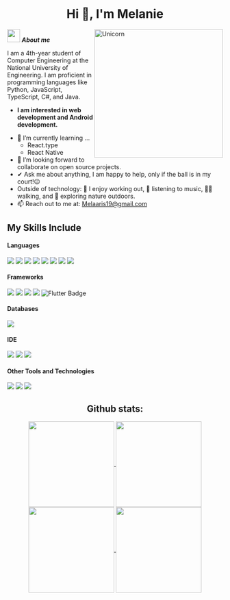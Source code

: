 <h1 align="center">Hi 👋, I'm Melanie</h1>


<img align="right" width=300px alt="Unicorn" src="https://c.tenor.com/GN73MKBawZYAAAAi/busy-cute.gif" />

 <img src="https://media.giphy.com/media/ObNTw8Uzwy6KQ/giphy.gif" width="30px">&nbsp;***About me***

I am a 4th-year student of Computer Engineering at the National University of Engineering. I am proficient in programming languages like Python, JavaScript, TypeScript, C#, and Java.
* **I am interested in web development and Android development.**
- 🌱 I’m currently learning ...
  - React.type
  - React Native
- 👯 I’m looking forward to collaborate on open source projects.
- ✔ Ask me about anything, I am happy to help, only if the ball is in my court!😉<br>
- Outside of technology:
💪 I enjoy working out, 🎵 listening to music, 🚶‍♀️ walking, and 🌴 exploring nature outdoors.
- 📫 Reach out to me at: <a href="Melaaris19@gmail.com">Melaaris19@gmail.com</a>

## My Skills Include

<h4> Languages </h4>
<span> 
<img src="https://img.shields.io/badge/Python-3776AB?style=for-the-badge&logo=python&logoColor=white">
<img src="https://img.shields.io/badge/JavaScript-F7DF1E?style=for-the-badge&logo=javascript&logoColor=black">
<img src="https://img.shields.io/badge/TypeScript-3178C6?style=for-the-badge&logo=typescript&logoColor=white">
<img src="https://img.shields.io/badge/Java-ED8B00?style=for-the-badge&logo=java&logoColor=white">
<img src="https://img.shields.io/badge/HTML5-E34F26?style=for-the-badge&logo=html5&logoColor=white">
<img src="https://img.shields.io/badge/CSS3-1572B6?style=for-the-badge&logo=css3&logoColor=white">
<img src="https://img.shields.io/badge/C%23-239120?style=for-the-badge&logo=c-sharp&logoColor=white">
<img src="https://img.shields.io/badge/C-00599C?style=for-the-badge&logo=c&logoColor=white">



</span>

<h4> Frameworks </h4>
<span>
  <img src="https://img.shields.io/badge/Bootstrap-563D7C?style=for-the-badge&logo=bootstrap&logoColor=white">
  <img src="https://img.shields.io/badge/Django-092E20?style=for-the-badge&logo=django&logoColor=white">
 <img src="https://img.shields.io/badge/Django%20REST%20Framework-092E20?style=for-the-badge&logo=django&logoColor=white">
 <img src="https://img.shields.io/badge/Jinja-B41717?style=for-the-badge&logo=jinja&logoColor=white">
 <img src="https://img.shields.io/badge/Flutter-02569B?style=for-the-badge&logo=flutter&logoColor=white" alt="Flutter Badge">

</span>

<h4> Databases </h4>
<span>
<img src="https://img.shields.io/badge/SQL%20Server%20Management%20Studio-CC2927?style=for-the-badge&logo=microsoft-sql-server&logoColor=white">

</span>

<h4> IDE </h4>
<span>
<img src="https://img.shields.io/badge/Android_Studio-3DDC84?style=for-the-badge&logo=android-studio&logoColor=white">
<img src="https://img.shields.io/badge/Visual_Studio_Code-0078D4?style=for-the-badge&logo=visual%20studio%20code&logoColor=white">
<img src="https://img.shields.io/badge/Visual%20Studio%20Community-5C2D91?style=for-the-badge&logo=visual-studio&logoColor=white">


<h4> Other Tools and Technologies </h4>
<span>
  <img src="https://img.shields.io/badge/Git-F05032?style=for-the-badge&logo=git&logoColor=white">
 <img src="https://img.shields.io/badge/Node.js-339933?style=for-the-badge&logo=nodedotjs&logoColor=white">
<img src="https://img.shields.io/badge/Expo%20CLI-000020?style=for-the-badge&logo=expo&logoColor=white">

</span>

<div align="center">
<h2>Github stats:</h2> 


<a href="https://github.com/anuraghazra/github-readme-stats&theme=dark#gh-dark-mode-only">
  <img height=200 align="center" src="https://github-readme-stats.vercel.app/api/top-langs/?username=ArisEspino&layout=donut&theme=dark#gh-dark-mode-only" />
  <img height=200 align="center" src="https://github-readme-stats.vercel.app/api?username=ArisEspino&card_width=320&show_icons=true&theme=dark#gh-dark-mode-only" />
</a>
<a href="https://github.com/anuraghazra/github-readme-stats&theme=default#gh-light-mode-only">
  <img height=200 align="center" src="https://github-readme-stats.vercel.app/api/top-langs/?username=ArisEspino&layout=donut&theme=default#gh-light-mode-only" />
  <img height=200 align="center" src="https://github-readme-stats.vercel.app/api?username=ArisEspino&card_width=320&show_icons=true&theme=default#gh-light-mode-only" />
</a>
